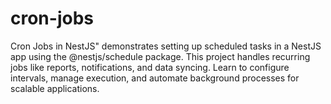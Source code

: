 # cron-jobs
Cron Jobs in NestJS" demonstrates setting up scheduled tasks in a NestJS app using the @nestjs/schedule package. This project handles recurring jobs like reports, notifications, and data syncing. Learn to configure intervals, manage execution, and automate background processes for scalable applications.
